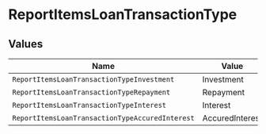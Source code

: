# ReportItemsLoanTransactionType


## Values

| Name                                            | Value                                           |
| ----------------------------------------------- | ----------------------------------------------- |
| `ReportItemsLoanTransactionTypeInvestment`      | Investment                                      |
| `ReportItemsLoanTransactionTypeRepayment`       | Repayment                                       |
| `ReportItemsLoanTransactionTypeInterest`        | Interest                                        |
| `ReportItemsLoanTransactionTypeAccuredInterest` | AccuredInterest                                 |